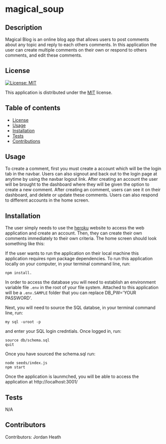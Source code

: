# magical_soup
  ## Description
  Magical Blog is an online blog app that allows users to post comments about any topic and reply to each others comments. In this application the user can create multiple comments on their own or respond to others comments, and edit these comments.
  ## License
  
  [![License: MIT](https://img.shields.io/badge/License-MIT-yellow.svg)](https://opensource.org/licenses/MIT)
  
This application is distributed under the [MIT](https://opensource.org/licenses/MIT) license.
  ## Table of contents
  - [License](#License)
  - [Usage](#Usage)
  - [Installation](#Installation)
  - [Tests](#Tests)
  - [Contributions](#Contributions)
  ## Usage
  To create a comment, first you must create a account which will be the login tab in the navbar. Users can also signout and back out to the login page at anytime by using the navbar logout link. After creating an account the user will be brought to the dashboard where they will be given the option to create a new comment. After creating an comment, users can see it on their dashboard, and delete or update these comments. Users can also respond to different accounts in the home screen.

  ## Installation
  The user simply needs to use the [heroku](google.com) website to access the web application and create an account. Then, they can create their own comments immediately to their own criteria. The home screen should look something like this:
  
  
  If the user wants to run the application on their local machine this application requires npm package dependencies. To run this application locally on your computer, in your terminal command line, run:

  ```
  npm install.
  ```
   In order to access the database you will need to establish an environment variable file ```.env``` in the root of your file system. Attached to this application will be a ```.env.SAMPLE``` folder that you can replace DB_PW='YOUR PASSWORD'. 
   
   Next, you will need to source the SQL databse, in your terminal command line, run: 
   ```
   my sql -uroot -p
   ``` 
   and enter your SQL login credntials. Once logged in, run: 
   ```
   source db/schema.sql
   quit
   ```
  Once you have sourced the schema.sql run: 
  ```
  node seeds/index.js
  npm start
  ``` 
 Once the application is launmched, you will be able to access the application at http://localhost:3001/

  ## Tests
  N/A

  ## Contributors
  Contributors: Jordan Heath
